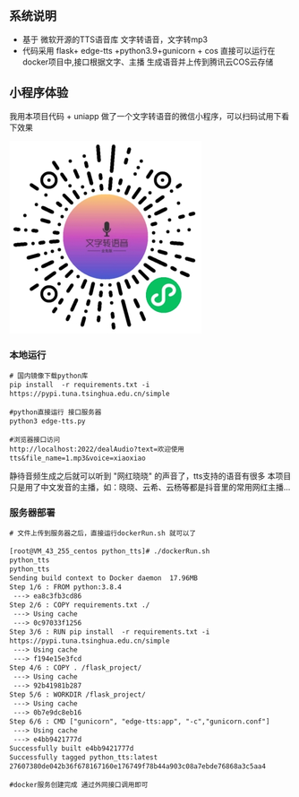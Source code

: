 
## 系统说明

- 基于 微软开源的TTS语音库 文字转语音，文字转mp3
- 代码采用 flask+ edge-tts +python3.9+gunicorn + cos 直接可以运行在docker项目中,接口根据文字、主播 生成语音并上传到腾讯云COS云存储



## 小程序体验
我用本项目代码 + uniapp 做了一个文字转语音的微信小程序，可以扫码试用下看下效果

![](wx.jpg)


### 本地运行
```
# 国内镜像下载python库
pip install  -r requirements.txt -i https://pypi.tuna.tsinghua.edu.cn/simple

#python直接运行 接口服务器
python3 edge-tts.py

#浏览器接口访问
http://localhost:2022/dealAudio?text=欢迎使用tts&file_name=1.mp3&voice=xiaoxiao

```



静待音频生成之后就可以听到 "网红晓晓" 的声音了，tts支持的语音有很多
本项目只是用了中文发音的主播，如：晓晓、云希、云杨等都是抖音里的常用网红主播...



### 服务器部署
```
# 文件上传到服务器之后，直接运行dockerRun.sh 就可以了

[root@VM_43_255_centos python_tts]# ./dockerRun.sh 
python_tts
python_tts
Sending build context to Docker daemon  17.96MB
Step 1/6 : FROM python:3.8.4
 ---> ea8c3fb3cd86
Step 2/6 : COPY requirements.txt ./
 ---> Using cache
 ---> 0c97033f1256
Step 3/6 : RUN pip install  -r requirements.txt -i https://pypi.tuna.tsinghua.edu.cn/simple
 ---> Using cache
 ---> f194e15e3fcd
Step 4/6 : COPY . /flask_project/
 ---> Using cache
 ---> 92b41981b287
Step 5/6 : WORKDIR /flask_project/
 ---> Using cache
 ---> 0b7e9dc8eb16
Step 6/6 : CMD ["gunicorn", "edge-tts:app", "-c","gunicorn.conf"]
 ---> Using cache
 ---> e4bb9421777d
Successfully built e4bb9421777d
Successfully tagged python_tts:latest
27607380de042b36f678167160e176749f78b44a903c08a7ebde76868a3c5aa4

#docker服务创建完成 通过外网接口调用即可

```
